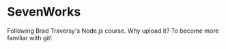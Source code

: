 # SevenWorks
Following Brad Traversy's Node.js course. Why upload it? To become more familiar with git!

